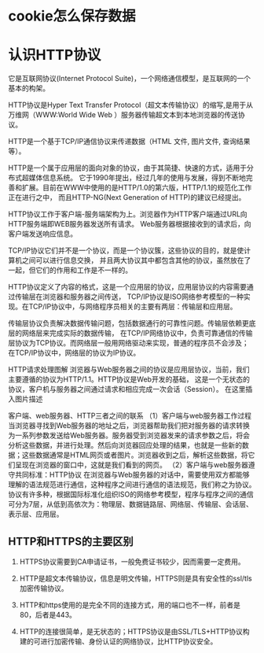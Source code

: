 # cookie怎么保存数据

# 认识HTTP协议

它是互联网协议(Internet Protocol Suite)，一个网络通信模型，是互联网的一个基本的构架。

HTTP协议是Hyper Text Transfer Protocol（超文本传输协议）的缩写,是用于从万维网（WWW:World Wide Web ）服务器传输超文本到本地浏览器的传送协议。

HTTP是一个基于TCP/IP通信协议来传递数据（HTML 文件, 图片文件, 查询结果等）。

HTTP是一个属于应用层的面向对象的协议，由于其简捷、快速的方式，适用于分布式超媒体信息系统。
它于1990年提出，经过几年的使用与发展，得到不断地完善和扩展。目前在WWW中使用的是HTTP/1.0的第六版，HTTP/1.1的规范化工作正在进行之中，
而且HTTP-NG(Next Generation of HTTP)的建议已经提出。

HTTP协议工作于客户端-服务端架构为上。浏览器作为HTTP客户端通过URL向HTTP服务端即WEB服务器发送所有请求。
Web服务器根据接收到的请求后，向客户端发送响应信息。

TCP/IP协议它们并不是一个协议，而是一个协议簇，这些协议的目的，就是使计算机之间可以进行信息交换，
并且两大协议其中都包含其他的协议，虽然放在了一起，但它们的作用和工作是不一样的。

HTTP协议定义了内容的格式，这是一个应用层的协议，应用层协议的内容需要通过传输层在浏览器和服务器之间传送，
TCP/IP协议是ISO网络参考模型的一种实现。在TCP/IP协议中，与网络程序员相关的主要有两层：传输层和应用层。

传输层协议负责解决数据传输问题，包括数据通行的可靠性问题。传输层依赖更底层的网络层来完成实际的数据传输，
在TCP/IP网络协议中，负责可靠通信的传输层协议为TCP协议。而网络层一般用网络驱动来实现，普通的程序员不会涉及；
在TCP/IP协议中，网络层的协议为IP协议。

HTTP请求处理图解
浏览器与Web服务器之间的协议是应用层协议，当前，我们主要遵循的协议为HTTP/1.1。HTTP协议是Web开发的基础，
这是一个无状态的协议，客户机与服务器之间通过请求和相应完成一次会话（Session）。
在这里插入图片描述

客户端、web服务器、HTTP三者之间的联系
（1）客户端与web服务器工作过程
当浏览器寻找到Web服务器的地址之后，浏览器帮助我们把对服务器的请求转换为一系列参数发送给Web服务器。服务器受到浏览器发来的请求参数之后，将会分析这些数据，并进行处理。然后向浏览器回应处理的结果，也就是一些新的数据；这些数据通常是HTML网页或者图片。浏览器收到之后，解析这些数据，将它们呈现在浏览器的窗口中，这就是我们看到的网页。
（2）客户端与web服务器遵守共同标准：HTTP协议
在浏览器与Web服务器的对话中，需要使用双方都能够理解的语法规范进行通信，这种程序之间进行通信的语法规范，我们称之为协议。协议有许多种，根据国际标准化组织ISO的网络参考模型，程序与程序之间的通信可分为7层，从低到高依次为：物理层、数据链路层、网络层、传输层、会话层、表示层、应用层。



## HTTP和HTTPS的主要区别

1. HTTPS协议需要到CA申请证书，一般免费证书较少，因而需要一定费用。
2. HTTP是超文本传输协议，信息是明文传输，HTTPS则是具有安全性的ssl/tls加密传输协议。

3. HTTP和https使用的是完全不同的连接方式，用的端口也不一样，前者是80，后者是443。

4. HTTP的连接很简单，是无状态的；HTTPS协议是由SSL/TLS+HTTP协议构建的可进行加密传输、身份认证的网络协议，比HTTP协议安全。






